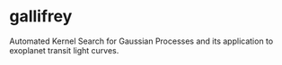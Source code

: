 gallifrey
==============================

Automated Kernel Search for Gaussian Processes and its application to exoplanet transit light curves.
